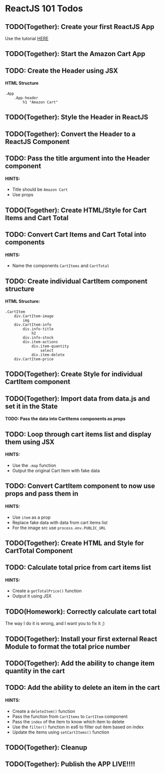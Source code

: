# ReactJS 101 Todos

## TODO(Together): Create your first ReactJS App

Use the tutorial [HERE](https://reactjs.org/docs/add-react-to-a-website.html)

## TODO(Together): Start the Amazon Cart App

## TODO: Create the Header using JSX

#### HTML Structure

```
.App
    .App-header
        h1 "Amazon Cart"
```

## TODO(Together): Style the Header in ReactJS

## TODO(Together): Convert the Header to a ReactJS Component

## TODO: Pass the title argument into the Header component

#### HINTS:

- Title should be `Amazon Cart`
- Use props

## TODO(Together): Create HTML/Style for Cart Items and Cart Total

## TODO: Convert Cart Items and Cart Total into components

#### HINTS:
- Name the components `CartItems` and `CartTotal`

## TODO: Create individual CartItem component structure

#### HTML Structure:
```
.CartItem
    div.CartItem-image
        img
    div.CartItem-info
        div.info-title
            h2
        div.info-stock
        div.item-actions
            div.item-quantity
                select
            div.item-delete
    div.CartItem-price
```

## TODO(Together): Create Style for individual CartItem component

## TODO(Together): Import data from data.js and set it in the State

#### TODO: Pass the data into CartItems components as props

## TODO: Loop through cart items list and display them using JSX 

#### HINTS:
- Use the `.map` function
- Output the original Cart Item with fake data

## TODO: Convert CartItem component to now use props and pass them in 

#### HINTS:
- Use `item` as a prop
- Replace fake data with data from cart items list
- For the image src use `process.env.PUBLIC_URL`

## TODO(Together): Create HTML and Style for CartTotal Component

## TODO: Calculate total price from cart items list

#### HINTS:
- Create a `getTotalPrice()` function
- Output it using JSX

## TODO(Homework): Correctly calculate cart total

The way I do it is wrong, and I want you to fix it ;) 

## TODO(Together): Install your first external React Module to format the total price number

## TODO(Together): Add the ability to change item quantity in the cart

## TODO: Add the ability to delete an item in the cart 

#### HINTS:
- Create a `deleteItem()` function
- Pass the function from `CartItems` to `CartItem` component
- Pass the `index` of the item to know which item to delete
- Use the `filter()` function in es6 to filter out item based on index
- Update the items using `setCartItems()` function 

## TODO(Together): Cleanup

## TODO(Together): Publish the APP LIVE!!!!






















